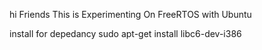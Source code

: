 hi Friends
This is Experimenting On FreeRTOS with Ubuntu

install for depedancy
sudo apt-get install libc6-dev-i386
